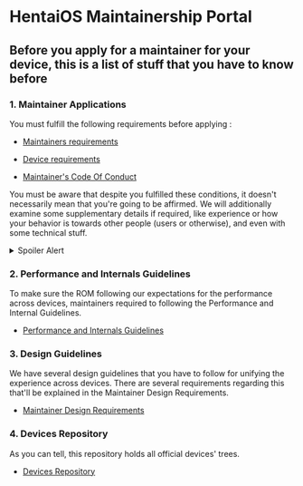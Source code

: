 # HentaiOS Maintainership Portal

## Before you apply for a maintainer for your device, this is a list of stuff that you have to know before

### 1. Maintainer Applications

You must fulfill the following requirements before applying :

- [Maintainers requirements](maintainers_requirements.md)

- [Device requirements](device-requirements.md)

- [Maintainer's Code Of Conduct](maintainers_coc.md)

You must be aware that despite you fulfilled these conditions, it doesn't necessarily mean that you're going to be affirmed. We will additionally examine some supplementary details if required, like experience or how your behavior is towards other people (users or otherwise), and even with some technical stuff.

<details>
    <summary> Spoiler Alert </summary>
    If you watched Otokonoko Delivery, you can get a "special pass" *wink*
</details>

### 2. Performance and Internals Guidelines

To make sure the ROM following our expectations for the performance across devices, maintainers required to following the Performance and Internal Guidelines.

- [Performance and Internals Guidelines](perf_intern_guidelines.md)

### 3. Design Guidelines

We have several design guidelines that you have to follow for unifying the experience across devices. There are several requirements regarding this that'll be explained in the Maintainer Design Requirements.

- [Maintainer Design Requirements](design_requirements.md)

### 4. Devices Repository

As you can tell, this repository holds all official devices' trees.

- [Devices Repository](https://github.com/orgs/hentaiOS-Devices)